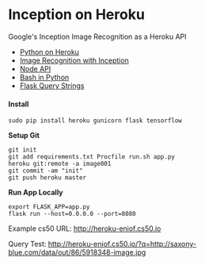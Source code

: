 # Inception on Heroku

Google's Inception Image Recognition as a Heroku API

* [Python on Heroku](https://github.com/EN10/PythonHeroku)  
* [Image Recognition with Inception](https://github.com/EN10/SimpleInception)  
* [Node API](https://github.com/EN10/InceptionWebAPI)
* [Bash in Python](http://blog.nuventure.in/2014/09/04/executing-bash-commands-via-python)
* [Flask Query Strings](https://stackoverflow.com/questions/11774265/how-do-you-get-a-query-string-on-flask)



#### Install

    sudo pip install heroku gunicorn flask tensorflow

**Setup Git**

    git init
    git add requirements.txt Procfile run.sh app.py  
    heroku git:remote -a image001
    git commit -am "init"
    git push heroku master

**Run App Locally**

    export FLASK_APP=app.py
    flask run --host=0.0.0.0 --port=8080
    
Example cs50 URL:   http://heroku-eniof.cs50.io

Query Test: http://heroku-eniof.cs50.io/?q=http://saxony-blue.com/data/out/86/5918348-image.jpg
